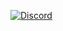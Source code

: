 [![Discord](https://lanyard.cnrad.dev/api/725085957346557992)](https://discordapp.com/users/725085957346557992)
